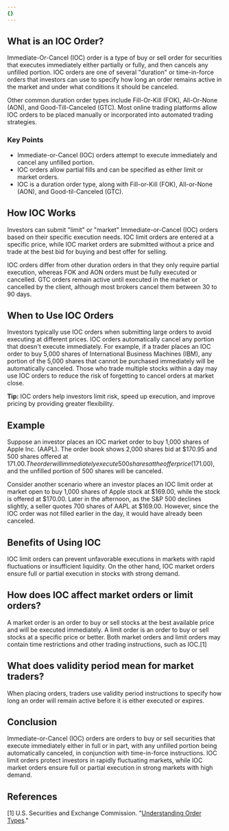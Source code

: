 ```yaml
---
{}
---
```


## What is an IOC Order?

Immediate-Or-Cancel (IOC) order is a type of buy or sell order for securities that executes immediately either partially or fully, and then cancels any unfilled portion. IOC orders are one of several "duration" or time-in-force orders that investors can use to specify how long an order remains active in the market and under what conditions it should be canceled.

Other common duration order types include Fill-Or-Kill (FOK), All-Or-None (AON), and Good-Till-Canceled (GTC). Most online trading platforms allow IOC orders to be placed manually or incorporated into automated trading strategies.

### Key Points

- Immediate-or-Cancel (IOC) orders attempt to execute immediately and cancel any unfilled portion.
- IOC orders allow partial fills and can be specified as either limit or market orders.
- IOC is a duration order type, along with Fill-or-Kill (FOK), All-or-None (AON), and Good-til-Canceled (GTC).

## How IOC Works

Investors can submit "limit" or "market" Immediate-or-Cancel (IOC) orders based on their specific execution needs. IOC limit orders are entered at a specific price, while IOC market orders are submitted without a price and trade at the best bid for buying and best offer for selling.

IOC orders differ from other duration orders in that they only require partial execution, whereas FOK and AON orders must be fully executed or cancelled. GTC orders remain active until executed in the market or cancelled by the client, although most brokers cancel them between 30 to 90 days.

## When to Use IOC Orders

Investors typically use IOC orders when submitting large orders to avoid executing at different prices. IOC orders automatically cancel any portion that doesn't execute immediately. For example, if a trader places an IOC order to buy 5,000 shares of International Business Machines (IBM), any portion of the 5,000 shares that cannot be purchased immediately will be automatically canceled. Those who trade multiple stocks within a day may use IOC orders to reduce the risk of forgetting to cancel orders at market close.

**Tip:** IOC orders help investors limit risk, speed up execution, and improve pricing by providing greater flexibility.

## Example

Suppose an investor places an IOC market order to buy 1,000 shares of Apple Inc. (AAPL). The order book shows 2,000 shares bid at $170.95 and 500 shares offered at $171.00. The order will immediately execute 500 shares at the offer price ($171.00), and the unfilled portion of 500 shares will be canceled.

Consider another scenario where an investor places an IOC limit order at market open to buy 1,000 shares of Apple stock at $169.00, while the stock is offered at $170.00. Later in the afternoon, as the S&P 500 declines slightly, a seller quotes 700 shares of AAPL at $169.00. However, since the IOC order was not filled earlier in the day, it would have already been canceled.

## Benefits of Using IOC

IOC limit orders can prevent unfavorable executions in markets with rapid fluctuations or insufficient liquidity. On the other hand, IOC market orders ensure full or partial execution in stocks with strong demand.

## How does IOC affect market orders or limit orders?

A market order is an order to buy or sell stocks at the best available price and will be executed immediately. A limit order is an order to buy or sell stocks at a specific price or better. Both market orders and limit orders may contain time restrictions and other trading instructions, such as IOC.[1]

## What does validity period mean for market traders?

When placing orders, traders use validity period instructions to specify how long an order will remain active before it is either executed or expires.

## Conclusion

Immediate-or-Cancel (IOC) orders are orders to buy or sell securities that execute immediately either in full or in part, with any unfilled portion being automatically canceled, in conjunction with time-in-force instructions. IOC limit orders protect investors in rapidly fluctuating markets, while IOC market orders ensure full or partial execution in strong markets with high demand.

## References

[1] U.S. Securities and Exchange Commission. "[Understanding Order Types](https://www.investor.gov/introduction-investing/general-resources/news-alerts/alerts-bulletins/investor-bulletins-14)."